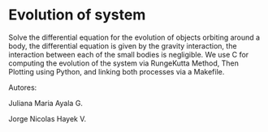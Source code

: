 Evolution of system
==============

Solve the differential equation for the evolution of objects orbiting around a body, the differential equation is given by the gravity interaction, the interaction between each of the small bodies is negligible. We use C for computing the evolution of the system via RungeKutta Method, Then Plotting using Python, and linking both processes via a Makefile.



Autores:

Juliana Maria Ayala G.

Jorge Nicolas Hayek V.

